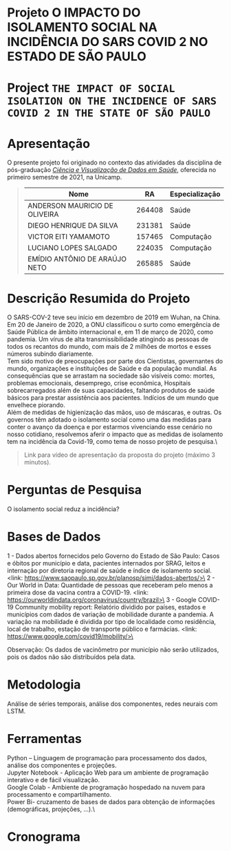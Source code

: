 # Projeto O IMPACTO DO ISOLAMENTO SOCIAL NA INCIDÊNCIA DO SARS COVID 2 NO ESTADO DE SÃO PAULO
# Project `THE IMPACT OF SOCIAL ISOLATION ON THE INCIDENCE OF SARS COVID 2 IN THE STATE OF SÃO PAULO`

# Apresentação

O presente projeto foi originado no contexto das atividades da disciplina de pós-graduação [*Ciência e Visualização de Dados em Saúde*](https://github.com/datasci4health/home), oferecida no primeiro semestre de 2021, na Unicamp.


> |Nome  | RA | Especialização|
> |--|--|--|
> | ANDERSON MAURICIO DE OLIVEIRA  | 264408  | Saúde|
> | DIEGO HENRIQUE DA SILVA  | 231381  | Saúde|
> | VICTOR EITI YAMAMOTO  | 157465  | Computação|
> | LUCIANO LOPES SALGADO  | 224035  | Computação|
> | EMÍDIO ANTÔNIO DE ARAÚJO NETO  | 265885  | Saúde|


# Descrição Resumida do Projeto
O SARS-COV-2 teve seu início em dezembro de 2019 em Wuhan, na China. Em 20 de Janeiro de 2020, a ONU classificou o surto como emergência de Saúde Pública de âmbito internacional e, em 11 de março de 2020, como pandemia. Um vírus de alta transmissibilidade atingindo as pessoas de todos os recantos do mundo, com mais de 2 milhões de mortos e esses números subindo diariamente.\
       	Tem sido motivo de preocupações por parte dos Cientistas, governantes do mundo, organizações e instituições de Saúde e da população mundial. As consequências que se arrastam na sociedade são visíveis como: mortes, problemas emocionais, desemprego, crise econômica, Hospitais sobrecarregados além de suas capacidades, faltando produtos de saúde básicos para prestar assistência aos pacientes. Indícios de um mundo que envelhece piorando.\
    	   Além de medidas de higienização das mãos, uso de máscaras, e outras. Os governos têm adotado o isolamento social como uma das medidas para conter o avanço da doença e por estarmos vivenciando esse cenário no nosso cotidiano, resolvemos aferir o impacto que as medidas de  isolamento tem na incidência da Covid-19, como tema de nosso projeto de pesquisa.\
> 
> Link para vídeo de apresentação da proposta do projeto (máximo 3 minutos).

# Perguntas de Pesquisa
O isolamento social reduz a incidência?

# Bases de Dados
1 - Dados abertos fornecidos pelo Governo do Estado de São Paulo: Casos e óbitos por município e data, pacientes internados por SRAG, leitos e internação por diretoria regional de saúde e índice de isolamento social. <link: https://www.saopaulo.sp.gov.br/planosp/simi/dados-abertos/>\
2 - Our World in Data: Quantidade de pessoas que receberam pelo menos a primeira dose da vacina contra a COVID-19. <link: https://ourworldindata.org/coronavirus/country/brazil>\
3 - Google COVID-19 Community mobility report: Relatório dividido por países, estados e municípios com dados de variação de mobilidade durante a pandemia. A variação na mobilidade é dividida por tipo de localidade como residência, local de trabalho, estação de transporte público e farmácias. <link: https://www.google.com/covid19/mobility/>\
 
Observação: Os dados de vacinômetro por município não serão utilizados, pois os dados não são distribuídos pela data.

# Metodologia
Análise de séries temporais, análise dos componentes, redes neurais com LSTM.

# Ferramentas
Python – Linguagem de programação para processamento dos dados, análise dos componentes e projeções.\
Jupyter Notebook - Aplicação Web para um ambiente de programação interativo e de fácil visualização.\
Google Colab - Ambiente de programação hospedado na nuvem para processamento e compartilhamento.\
Power Bi- cruzamento de bases de dados para obtenção de informações (demográficas, projeções, ...).\

# Cronograma
